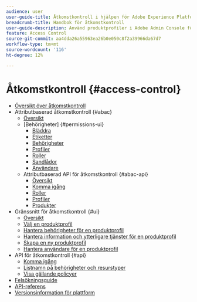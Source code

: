 ```yaml
---
audience: user
user-guide-title: Åtkomstkontroll i hjälpen för Adobe Experience Platform
breadcrumb-title: Handbok för åtkomstkontroll
user-guide-description: Använd produktprofiler i Adobe Admin Console för att länka användare med behörigheter och sandlådor.
feature: Access Control
source-git-commit: aa4dda26a55963ea26b0e050c8f2a39966da67d7
workflow-type: tm+mt
source-wordcount: '116'
ht-degree: 12%

---
```



# Åtkomstkontroll {#access-control}

* [Översikt över åtkomstkontroll](home.md)
* Attributbaserad åtkomstkontroll {#abac}
   * [Översikt](abac/overview.md)
   * [Behörigheter] {#permissions-ui}
      * [Bläddra](abac/ui/browse.md)
      * [Etiketter](abac/ui/labels.md)
      * [Behörigheter](abac/ui/permissions.md)
      * [Profiler](abac/ui/policies.md)
      * [Roller](abac/ui/roles.md)
      * [Sandlådor](abac/ui/sandboxes.md)
      * [Användare](abac/ui/users.md)
   * Attributbaserad API för åtkomstkontroll {#abac-api}
      * [Översikt](abac/api/overview.md)
      * [Komma igång](abac/api/getting-started.md)
      * [Roller](abac/api/roles.md)
      * [Profiler](abac/api/policies.md)
      * [Produkter](abac/api/products.md)
* Gränssnitt för åtkomstkontroll {#ui}
   * [Översikt](ui/overview.md)
   * [Välj en produktprofil](ui/browse.md)
   * [Hantera behörigheter för en produktprofil](ui/permissions.md)
   * [Hantera information och ytterligare tjänster för en produktprofil](ui/details-and-services.md)
   * [Skapa en ny produktprofil](ui/create-profile.md)
   * [Hantera användare för en produktprofil](ui/users.md)
* API för åtkomstkontroll {#api}
   * [Komma igång](api/getting-started.md)
   * [Listnamn på behörigheter och resurstyper](api/permissions-and-resource-types.md)
   * [Visa gällande policyer](api/effective-policies.md)
* [Felsökningsguide](troubleshooting-guide.md)
* [API-referens](https://www.adobe.io/experience-platform-apis/references/access-control/)
* [Versionsinformation för plattform](https://www.adobe.com/go/platform-release-notes-en)